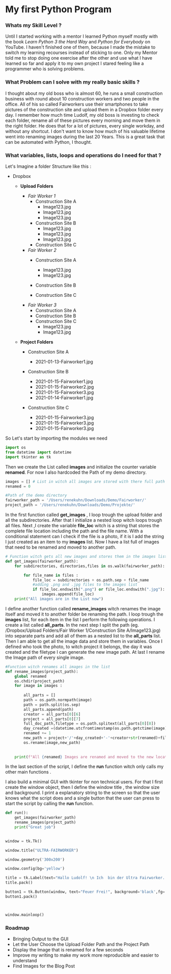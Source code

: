 # My first Python Program 

### Whats my Skill Level ?

Until I started working with a mentor I learned Python myself mostly with the book _Learn Python 3 the Hard Way_ and _Python for Everybody_ on YouTube. I haven't  finished one of them, because I made the mistake to switch my learning recourses instead of sticking to one. Only my Mentor told me to stop doing one exercise after the other and use what I have learned so far and apply it to my own project I stared feeling like a programmer who is solving problems. 
### What Problem can I solve with my really basic skills ?
I thought about my old boss who is almost 60, he runs a small construction business with round about 10 construction workers and two people in the office. All of his so called Fairworkers use their smartphones to take pictures of the construction site and upload them in a Dropbox folder every day. I remember how much time Ludolf, my old boss is investing to check each folder, rename all of these pictures every morning and move them in the right folder. He does that for a lot of pictures, every single workday, and without any shortcut. I don't want to know how much of his valuable lifetime went into renaming images during the last 20 Years. This is a great task that can be automated with Python, I thought.
### What variables, lists, loops and operations do I need for that ?
Let's Imagine a folder Structure like this : 
- Dropbox
    - **Upload Folders**
        - _Fair Worker 1_
            - Construction Site A
                - Image123.jpg
                - Image123.jpg
                - Image123.jpg
            - Construction Site B
                - Image123.jpg
                - Image123.jpg
                - Image123.jpg
            - Construction Site C             
        - _Fair Worker 2_ 
            - Construction Site A
                - Image123.jpg
                - Image123.jpg

            - Construction Site B
            - Construction Site C
        - _Fair Worker 3_
            - Construction Site A
            - Construction Site B
            - Construction Site C
                - Image123.jpg
                - Image123.jpg
            
    - **Project Folders**
        - Construction Site A   
            - 2021-01-13-Fairworker1.jpg
        - Construction Site B
            - 2021-01-15-Fairworker1.jpg
            - 2021-01-15-Fairworker2.jpg
            - 2021-01-15-Fairworker3.jpg
            - 2021-01-14-Fairworker1.jpg

        - Construction Site C
            - 2021-01-15-Fairworker3.jpg
            - 2021-01-15-Fairworker3.jpg
            - 2021-01-15-Fairworker3.jpg



So Let's start by importing the modules we need 

```python
import os 
from datetime import datetime
import tkinter as tk
```
Then we create the List called **images** and initialize the counter variable **renamed**.
For now I also hardcoded the Path of my demo directory.
```python
images = [] # List in witch all images are stored with there full path as a string
renamed = 0 

#Path of the demo directory
fairworker_path = '/Users/renekuhn/Downloads/Demo/Fairworker/'
project_path = '/Users/renekuhn/Downloads/Demo/Projekte/'
```
In the first function called **get_images** , I loop trough the upload folder and all the subdirectories.
After that I initialize a nested loop witch loops trough all files. Next ,I create the variable **file_loc** witch is a string that stores the complete file location including the path and the file name. With a conditional statement can I check if the file is a photo, if it is I add the string I just created as an item to my **images** list.
Now I have a list full of images that need to be renamed and moved to another path.

```python
# Function witch gets all new images and stores them in the images list
def get_images(fairworker_path):
    for subdirectories, directories,files in os.walk(fairworker_path):

        for file_name in files :
            file_loc = subdirectories + os.path.sep + file_name
            #adding .png and .jpg files to the images list
            if file_loc.endswith(".png") or file_loc.endswith(".jpg"):
                images.append(file_loc)
    print("All images are in the List now") 
```
I define another function called **rename_images** witch renames the image itself and moved it to another folder be renaming the path.
I loop trough the **images** list, for each item in the list I perform the following operations. 
I create a list called **all_parts**. In the next step I split the path (eg. /Dropbox/Upload Folders/Fair Worker 1/Construction Site A/Image123.jpg) into separate parts and add all of them as a nested list to the **all_parts** list. 
Then I am able to get all the image data and store them in variables. Once I defined who took the photo, to witch project it belongs, the day it was created and the filetype I can generate the new image path. 
At last I rename the Image path of every single image.




```python
#Function witch renames all images in the list 
def rename_images(project_path):
    global renamed
    os.chdir(project_path)
    for image in images : 
        
        all_parts = []
        path = os.path.normpath(image)
        path = path.split(os.sep)
        all_parts.append(path)
        creator = all_parts[0][6]
        project = all_parts[0][7]
        full_doc_path,filetype = os.path.splitext(all_parts[0][8])
        day_created =(datetime.utcfromtimestamp(os.path.getctime(image)).strftime('%Y-%m-%d'))
        renamed += 1
        new_path = project+'/'+day_created+'-'+creator+str(renamed)+filetype
        os.rename(image,new_path)
        
        
    print(f"All {renamed} Images are renamed and moved to the new location")
```
In the last section of the script, I define the **run** function witch only calls my other main functions .

I also build a minimal GUI with tkinter for non technical users.
For that I first create the window object, then I define the window title , the window size and background. I print a explanatory string to the screen so that the user knows what the script does and a single button that the user can press to start the script by calling the **run** function. 
```python
def run():
    get_images(fairworker_path)
    rename_images(project_path)
    print("Great job")
    

window = tk.Tk()

window.title("ULTRA-FAIRWORKER")

window.geometry('300x200')

window.config(bg='yellow')

title = tk.Label(text="Hallo Ludolf! \n Ich  bin der Ultra Fairworker. \n Soll ich einfach alle Bilder auf einmal \n umbennen und in die BV Ordner schieben ? ")
title.pack()

button1 = tk.Button(window, text="Feuer Frei!", background='black',fg='blue',command=run)
button1.pack()



window.mainloop()
```

### Roadmap 
- Bringing Output to the GUI
- Let the User Choose the Upload Folder Path and the Project Path
- Display the Image that is renamed for a few seconds 
- Improve my writing to make my work more reproducible and easier to understand
- Find Images for the Blog Post
